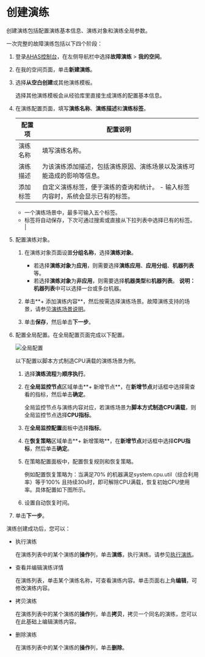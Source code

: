 # 创建演练

创建演练包括配置演练基本信息、演练对象和演练全局参数。

一次完整的故障演练包括以下四个阶段：



1.  登录[AHAS控制台](https://ahas.console.aliyun.com/)，在左侧导航栏中选择**故障演练** \> **我的空间**。

2.  在我的空间页面，单击**新建演练**。

3.  选择**从空白创建**或其他演练模板。

    选择其他演练模板会从经验库里直接生成演练的配置基本信息。

4.  在演练配置页面，填写**演练名称**、**演练描述**和**演练标签**。

    |配置项|配置说明|
    |---|----|
    |演练名称|填写演练名称。|
    |演练描述|为该演练添加描述，包括演练原因、演练场景以及演练可能造成的影响等信息。|
    |添加标签|自定义演练标签，便于演练的查询和统计。    -   输入标签内容时，系统会显示已有的标签。
    -   一个演练场景中，最多可输入五个标签。
    -   标签将自动保存，下次可通过搜索或直接从下拉列表中选择已有的标签。 |

5.  配置演练对象。

    1.  在演练对象页面设置**分组名称**，选择**演练对象**。

        -   若选择**演练对象**为**应用**，则需要选择**演练应用**、**应用分组**、**机器列表**等。
        -   若选择**演练对象**为**非应用**，则需要选择**机器类型**和**机器列表**。
        **说明：** **机器列表**中可以选择一台或多台机器。

    2.  单击**+ 添加演练内容**，然后按需选择演练场景。故障演练支持的场景，请参见[演练场景说明](/cn.zh-CN/故障演练/演练场景/演练场景说明.md)。

    3.  单击**保存**，然后单击**下一步**。

6.  配置全局配置。在全局配置页面完成以下配置。

    ![全局配置](https://static-aliyun-doc.oss-accelerate.aliyuncs.com/assets/img/zh-CN/3518029951/p111029.png)

    以下配置以脚本方式制造CPU满载的演练场景为例。

    1.  选择**演练流程**为**顺序执行**。

    2.  在**全局监控节点**区域单击**+ 新增节点**，在**新增节点**对话框中选择需查看的指标，然后单击**确定**。

        全局监控节点与演练内容对应，若演练场景为**脚本方式制造CPU满载**，则全局监控节点选择**CPU指标**。

    3.  在**全局监控配置**面板中选择**指标**。

    4.  在**恢复策略**区域单击**+ 新增策略**，在**新增节点**对话框中选择**CPU指标**，然后单击**确定**。

    5.  在策略配置面板中，配置恢复规则和恢复策略。

        例如配置恢复策略为：当满足70% 的机器满足system.cpu.util（综合利用率）等于100% 且持续30s时，即可解除CPU满载，恢复初始CPU使用率。具体配置如下图所示。

    6.  设置自动恢复时间。

7.  单击**下一步**。


演练创建成功后，您可以：

-   执行演练

    在演练列表中的某个演练的**操作**列，单击**演练**，执行演练。请参见[执行演练](/cn.zh-CN/故障演练/开始演练/执行演练.md)。

-   查看并编辑演练详情

    在演练列表，单击某个演练名称，可查看演练内容。单击页面右上角**编辑**，可修改演练内容。

-   拷贝演练

    在演练列表中的某个演练的**操作**列，单击**拷贝**，拷贝一个同名的演练，您可以在此基础上编辑演练内容。

-   删除演练

    在演练列表中的某个演练的**操作**列，单击**删除**。


